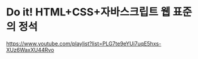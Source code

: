 # Do it! HTML+CSS+자바스크립트 웹 표준의 정석
https://www.youtube.com/playlist?list=PLG7te9eYUi7uqE5hxs-XUz6WaxXU44Rvo


